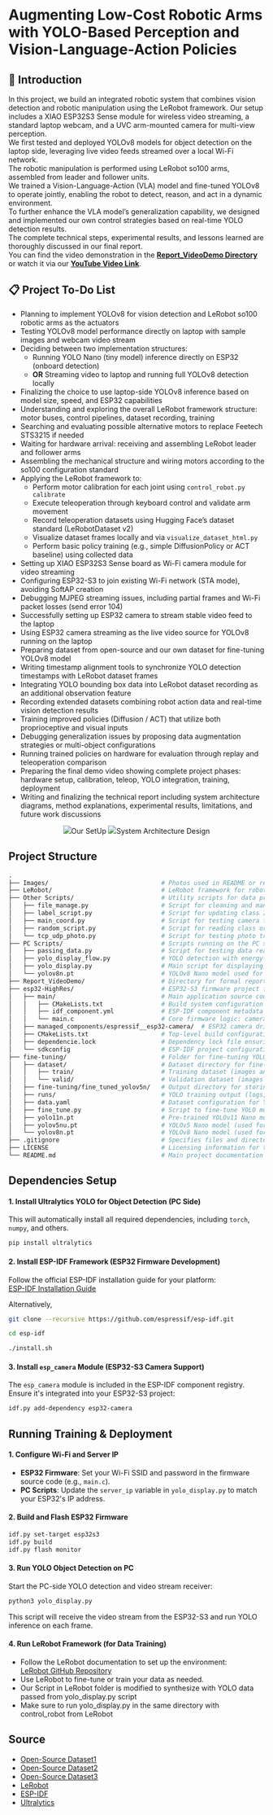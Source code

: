 # Augmenting Low-Cost Robotic Arms with YOLO-Based Perception and Vision-Language-Action Policies
## 📖 Introduction

In this project, we build an integrated robotic system that combines vision detection and robotic manipulation using the LeRobot framework.
Our setup includes a XIAO ESP32S3 Sense module for wireless video streaming, a standard laptop webcam, and a UVC arm-mounted camera for multi-view perception.  
We first tested and deployed YOLOv8 models for object detection on the laptop side, leveraging live video feeds streamed over a local Wi-Fi network.  
The robotic manipulation is performed using LeRobot so100 arms, assembled from leader and follower units.  
We trained a Vision-Language-Action (VLA) model and fine-tuned YOLOv8 to operate jointly, enabling the robot to detect, reason, and act in a dynamic environment.  
To further enhance the VLA model’s generalization capability, we designed and implemented our own control strategies based on real-time YOLO detection results.  
The complete technical steps, experimental results, and lessons learned are thoroughly discussed in our final report.  
You can find the video demonstration in the **[Report_VideoDemo Directory](https://github.com/preespp/Table_Organizer_Robot_Arm/tree/main/Report_VideoDemo)** or watch it via our **[YouTube Video Link]()**.

## 📋 Project To-Do List

- Planning to implement YOLOv8 for vision detection and LeRobot so100 robotic arms as the actuators
- Testing YOLOv8 model performance directly on laptop with sample images and webcam video stream
- Deciding between two implementation structures:
  - Running YOLO Nano (tiny model) inference directly on ESP32 (onboard detection)
  - **OR** Streaming video to laptop and running full YOLOv8 detection locally
- Finalizing the choice to use laptop-side YOLOv8 inference based on model size, speed, and ESP32 capabilities
- Understanding and exploring the overall LeRobot framework structure: motor buses, control pipelines, dataset recording, training
- Searching and evaluating possible alternative motors to replace Feetech STS3215 if needed
- Waiting for hardware arrival: receiving and assembling LeRobot leader and follower arms
- Assembling the mechanical structure and wiring motors according to the so100 configuration standard
- Applying the LeRobot framework to:
  - Perform motor calibration for each joint using `control_robot.py calibrate`
  - Execute teleoperation through keyboard control and validate arm movement
  - Record teleoperation datasets using Hugging Face’s dataset standard (LeRobotDataset v2)
  - Visualize dataset frames locally and via `visualize_dataset_html.py`
  - Perform basic policy training (e.g., simple DiffusionPolicy or ACT baseline) using collected data
- Setting up XIAO ESP32S3 Sense board as Wi-Fi camera module for video streaming
- Configuring ESP32-S3 to join existing Wi-Fi network (STA mode), avoiding SoftAP creation
- Debugging MJPEG streaming issues, including partial frames and Wi-Fi packet losses (send error 104)
- Successfully setting up ESP32 camera to stream stable video feed to the laptop
- Using ESP32 camera streaming as the live video source for YOLOv8 running on the laptop
- Preparing dataset from open-source and our own dataset for fine-tuning YOLOv8 model
- Writing timestamp alignment tools to synchronize YOLO detection timestamps with LeRobot dataset frames
- Integrating YOLO bounding box data into LeRobot dataset recording as an additional observation feature
- Recording extended datasets combining robot action data and real-time vision detection results
- Training improved policies (Diffusion / ACT) that utilize both proprioceptive and visual inputs
- Debugging generalization issues by proposing data augmentation strategies or multi-object configurations
- Running trained policies on hardware for evaluation through replay and teleoperation comparison
- Preparing the final demo video showing complete project phases: hardware setup, calibration, teleop, YOLO integration, training, deployment
- Writing and finalizing the technical report including system architecture diagrams, method explanations, experimental results, limitations, and future work discussions

<p align='center'>
<img src="Images/Setup.JPG">Our SetUp</img>
<img src="Images/System_Architecture_Diagram.png">System Architecture Design</img>
</p>

## Project Structure

```graphql
.
├── Images/                               # Photos used in README or reports (e.g., diagrams, sample outputs)
├── LeRobot/                              # LeRobot framework for robotic arm control and data processing
├── Other Scripts/                        # Utility scripts for data preprocessing, testing, and analysis
│   ├── file_manage.py                    # Script for cleaning and managing dataset files
│   ├── label_script.py                   # Script for updating class IDs in YOLO label files
│   ├── main_coord.py                     # Script for testing camera feed, YOLO detection, and center coordinate calculation
│   ├── random_script.py                  # Script for reading class orders from YOLO models (e.g., COCO class list)
│   └── tcp_udp_photo.py                  # Script for testing photo transmission via TCP/UDP protocols
├── PC Scripts/                           # Scripts running on the PC side for processing and control
│   ├── passing_data.py                   # Script for testing data reading from JSON output by YOLO
│   ├── yolo_display_flow.py              # YOLO detection with energy-saving logic (runs YOLO only on motion)
│   ├── yolo_display.py                   # Main script for displaying video feed with YOLO detection and sending data to LeRobot
│   └── yolov8n.pt                        # YOLOv8 Nano model used for inference on the PC side
├── Report_VideoDemo/                     # Directory for formal reports and video demonstrations
├── esp32-HighRes/                        # ESP32-S3 firmware project for camera streaming and YOLO inference
│   ├── main/                             # Main application source code for ESP32 firmware
│   │   ├── CMakeLists.txt                # Build system configuration for compiling main application
│   │   ├── idf_component.yml             # ESP-IDF component metadata (dependencies, versioning)
│   │   └── main.c                        # Core firmware logic: camera initialization, streaming, inference coordination
│   ├── managed_components/espressif__esp32-camera/  # ESP32 camera driver component (library for camera support)
│   ├── CMakeLists.txt                    # Top-level build configuration for the entire firmware project
│   ├── dependencie.lock                  # Dependency lock file ensuring consistent ESP-IDF component versions
│   └── sdkconfig                         # ESP-IDF project configuration (camera settings, Wi-Fi, etc.)
├── fine-tuning/                          # Folder for fine-tuning YOLO models
│   ├── dataset/                          # Dataset directory for fine-tuning
│   │   ├── train/                        # Training dataset (images and labels)
│   │   └── valid/                        # Validation dataset (images and labels)
│   ├── fine-tuning/fine_tuned_yolov5n/   # Output directory for storing fine-tuned YOLOv5n model results
│   ├── runs/                             # YOLO training output (logs, checkpoints, metrics)
│   ├── data.yaml                         # Dataset configuration for YOLO training (paths, class names)
│   ├── fine_tune.py                      # Script to fine-tune YOLO models using Ultralytics API
│   ├── yolo11n.pt                        # Pre-trained YOLOv11 Nano model (optional/custom model)
│   ├── yolov5nu.pt                       # YOLOv5 Nano model (used for fine-tuning)
│   └── yolov8n.pt                        # YOLOv8 Nano model (used for detection/testing)
├── .gitignore                            # Specifies files and directories to be ignored by Git version control
├── LICENSE                               # Licensing information for the project
└── README.md                             # Main project documentation (setup instructions, usage, architecture)
```

## Dependencies Setup

#### 1. Install Ultralytics YOLO for Object Detection (PC Side)

This will automatically install all required dependencies, including `torch`, `numpy`, and others.

```bash
pip install ultralytics
```

#### 2. Install ESP-IDF Framework (ESP32 Firmware Development)

Follow the official ESP-IDF installation guide for your platform:  
[ESP-IDF Installation Guide](https://docs.espressif.com/projects/esp-idf/en/latest/esp32/get-started/)

Alternatively,

```bash
git clone --recursive https://github.com/espressif/esp-idf.git

cd esp-idf

./install.sh
```

#### 3. Install `esp_camera` Module (ESP32-S3 Camera Support)

The `esp_camera` module is included in the ESP-IDF component registry. Ensure it's integrated into your ESP32-S3 project:

```bash
idf.py add-dependency esp32-camera
```

## Running Training & Deployment

#### 1. Configure Wi-Fi and Server IP

- **ESP32 Firmware**: Set your Wi-Fi SSID and password in the firmware source code (e.g., `main.c`).
- **PC Scripts**: Update the `server_ip` variable in `yolo_display.py` to match your ESP32's IP address.

#### 2. Build and Flash ESP32 Firmware

```bash
idf.py set-target esp32s3
idf.py build
idf.py flash monitor
```

#### 3. Run YOLO Object Detection on PC

Start the PC-side YOLO detection and video stream receiver:

```bash
python3 yolo_display.py
```

This script will receive the video stream from the ESP32-S3 and run YOLO inference on each frame.

#### 4. Run LeRobot Framework (for Data Training)

- Follow the LeRobot documentation to set up the environment:  
  [LeRobot GitHub Repository](https://github.com/huggingface/lerobot)
- Use LeRobot to fine-tune or train your data as needed.
- Our Script in LeRobot folder is modified to synthesize with YOLO data passed from yolo_display.py script
- Make sure to run yolo_display.py in the same directory with control_robot from LeRobot

## Source
- [Open-Source Dataset1](https://universe.roboflow.com/project-mental-destruction/pencilcase-se7nb/browse?queryText=&pageSize=50&startingIndex=0&browseQuery=true) 
- [Open-Source Dataset2](https://universe.roboflow.com/my-ai-project-cypfp/stationary-nvifk) 
- [Open-Source Dataset3](https://www.kaggle.com/datasets/siddharthkumarsah/plastic-bottles-image-dataset/data)
- [LeRobot](https://github.com/huggingface/lerobot)
- [ESP-IDF](https://docs.espressif.com/projects/esp-idf/en/latest/esp32/get-started/index.html)
- [Ultralytics](https://docs.ultralytics.com/)
